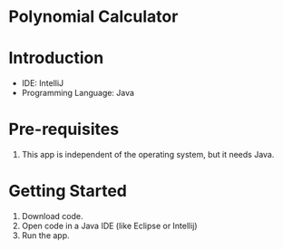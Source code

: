 # Polynomial Calculator
# Introduction
 - IDE: IntelliJ
 - Programming Language: Java
# Pre-requisites
  1. This app is independent of the operating system, but it needs Java.
# Getting Started
  1. Download code.
  2. Open code in a Java IDE (like Eclipse or Intellij)
  3. Run the app.
